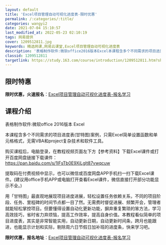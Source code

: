 ```yaml
---
layout: default
title: 'Excel项目管理自动可视化进度表-限时优惠'
permalink: /:categories/:title/
categories: wangyi2
date: 2021-07-04 15:10:57
last_modified_at: 2022-05-23 02:10:19
tags: 网易提供
cover: 1209512811.jpg
keywords: 精选网课,网易云课堂,Excel项目管理自动可视化进度表
description: '表格制作软件:微软office2016版本Excel本课程含多个不同需求的项目进度表(甘特图)案例，只需Excel简单设'
classid: 1209512811
targetlink: https://study.163.com/course/introduction/1209512811.htm?share=1&shareId=1025206652&utm_campaign=share&utm_medium=iphoneShare&utm_source=&utm_u=1025206652
---
```


## 限时特惠

**限时优惠，火速报名**：[Excel项目管理自动可视化进度表-报名学习](https://study.163.com/course/introduction/1209512811.htm?share=1&shareId=1025206652&utm_campaign=share&utm_medium=iphoneShare&utm_source=&utm_u=1025206652)

## 课程介绍

表格制作软件:微软office 2016版本 Excel



本课程含多个不同需求的项目进度表(甘特图)案例，只需Excel简单设置函数和单元格格式，无需VBA和project复杂技术和软件工具。



购买课程后，电脑登录，在教程视频页面左下方【参考资料】下载Excel课件或打开百度网盘链接下载课件：https://pan.baidu.com/s/1lFsTb0E9XiLglt87vwqcuw



提取码在付费视频中显示，也可以微信或百度网盘APP手机扫一扫下载Excel课件。(建议用office手机APP或电脑打开查看Excel课件，微信直接打开部分功能显示不全。)



用「甘特图」最直观地展现项目进度进展，轻松设置任务依赖关系，不同的项目阶段、任务、里程碑的时间节点都一目了然。无需费时督促进展、频繁开会，管理者就能轻松掌控项目。但要懂得设置自动化更新功能，摒弃重复繁琐的笨方法，学习高效技巧，省时省力弃烦恼，提高工作效率，提高自身价值。本教程看似简单的项目进度表，其实是非常智能实用，自动更新日期，自动更新时间条，跨月也能跟进，也能显示计划和实际，剔除周六日节假日加补班的进度条，快来学习吧。

**限时优惠，报名地址**：[Excel项目管理自动可视化进度表-报名学习](https://study.163.com/course/introduction/1209512811.htm?share=1&shareId=1025206652&utm_campaign=share&utm_medium=iphoneShare&utm_source=&utm_u=1025206652)

